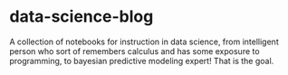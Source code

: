 # data-science-blog
A collection of notebooks for instruction in data science, from intelligent person who sort of remembers calculus and has some exposure to programming, to bayesian predictive modeling expert!  That is the goal.
